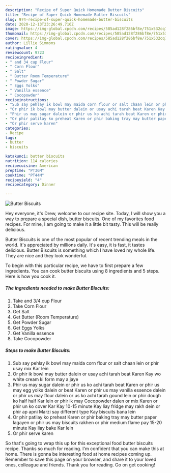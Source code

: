 ```yaml
---
description: "Recipe of Super Quick Homemade Butter Biscuits"
title: "Recipe of Super Quick Homemade Butter Biscuits"
slug: 974-recipe-of-super-quick-homemade-butter-biscuits
date: 2020-12-13T23:26:49.716Z
image: https://img-global.cpcdn.com/recipes/585ad128f286bf8e/751x532cq70/butter-biscuits-recipe-main-photo.jpg
thumbnail: https://img-global.cpcdn.com/recipes/585ad128f286bf8e/751x532cq70/butter-biscuits-recipe-main-photo.jpg
cover: https://img-global.cpcdn.com/recipes/585ad128f286bf8e/751x532cq70/butter-biscuits-recipe-main-photo.jpg
author: Lillie Simmons
ratingvalue: 4
reviewcount: 9723
recipeingredient:
- " and 34 cup Flour"
- " Corn Flour"
- " Salt"
- " Butter Room Temperature"
- " Powder Sugar"
- " Eggs Yolks"
- " Vanilla essence"
- " Cocopowder"
recipeinstructions:
- "Sub say pehlay ik bowl may maida corn flour or salt chaan lein or phir usay mix Kar lein"
- "Or phir ik bowl may butter dalein or usay achi tarah beat Karen Kay wo white cream ki form may a jaye"
- "Phir us may sugar dalein or phir us ko achi tarah beat Karen or phir us may egg yolks dalein or beat Karen or phir us may vanilla essence dalein or phir us may flour dalein or us ko achi tarah gound lein or phir dough ko half half Kar lein or phir ik may Cocopowder dalen or mix Karen or phir un ko cover Kar Kay 10-15 minute Kay liay fridge may rakh dein or phir ap apni Marzi say different type Kay biscuits bana lein"
- "Or phir patilay ko preheat Karen or phir baking tray may butter paper lagayen or phir us may biscuits rakhen or phir medium flame pay 15-20 minute Kay liay bake Kar lein"
- "Or phir serve karen"
categories:
- Recipe
tags:
- butter
- biscuits

katakunci: butter biscuits 
nutrition: 114 calories
recipecuisine: American
preptime: "PT36M"
cooktime: "PT44M"
recipeyield: "4"
recipecategory: Dinner

---
```



![Butter Biscuits](https://img-global.cpcdn.com/recipes/585ad128f286bf8e/751x532cq70/butter-biscuits-recipe-main-photo.jpg)

Hey everyone, it's Drew, welcome to our recipe site. Today, I will show you a way to prepare a special dish, butter biscuits. One of my favorites food recipes. For mine, I am going to make it a little bit tasty. This will be really delicious.

Butter Biscuits is one of the most popular of recent trending meals in the world. It's appreciated by millions daily. It's easy, it is fast, it tastes delicious. Butter Biscuits is something which I have loved my whole life. They are nice and they look wonderful.




To begin with this particular recipe, we have to first prepare a few ingredients. You can cook butter biscuits using 8 ingredients and 5 steps. Here is how you cook it.

<!--inarticleads1-->

##### The ingredients needed to make Butter Biscuits:

1. Take  and 3/4 cup Flour
1. Take  Corn Flour
1. Get  Salt
1. Get  Butter (Room Temperature)
1. Get  Powder Sugar
1. Get  Eggs Yolks
1. Get  Vanilla essence
1. Take  Cocopowder




<!--inarticleads2-->

##### Steps to make Butter Biscuits:

1. Sub say pehlay ik bowl may maida corn flour or salt chaan lein or phir usay mix Kar lein
1. Or phir ik bowl may butter dalein or usay achi tarah beat Karen Kay wo white cream ki form may a jaye
1. Phir us may sugar dalein or phir us ko achi tarah beat Karen or phir us may egg yolks dalein or beat Karen or phir us may vanilla essence dalein or phir us may flour dalein or us ko achi tarah gound lein or phir dough ko half half Kar lein or phir ik may Cocopowder dalen or mix Karen or phir un ko cover Kar Kay 10-15 minute Kay liay fridge may rakh dein or phir ap apni Marzi say different type Kay biscuits bana lein
1. Or phir patilay ko preheat Karen or phir baking tray may butter paper lagayen or phir us may biscuits rakhen or phir medium flame pay 15-20 minute Kay liay bake Kar lein
1. Or phir serve karen




So that's going to wrap this up for this exceptional food butter biscuits recipe. Thanks so much for reading. I'm confident that you can make this at home. There is gonna be interesting food at home recipes coming up. Remember to save this page on your browser, and share it to your loved ones, colleague and friends. Thank you for reading. Go on get cooking!
